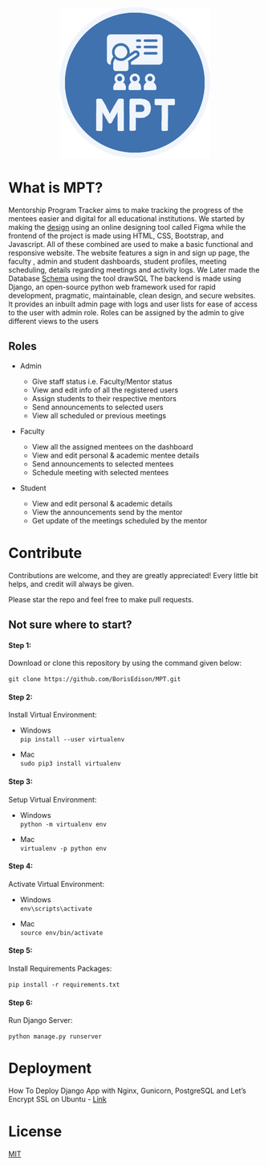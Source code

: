 <p align="center">
  <a href="https://mpt.borisedison.in/">
    <img alt="babel" src="MPT/MPT/static/content/favicon.png" width="300">
  </a>
</p>

# What is MPT?  <a id="what"></a>
Mentorship Program Tracker aims to make tracking the progress of the mentees easier and digital for all educational institutions. We started by making the [design](https://www.figma.com/file/haofGDovUBBTcLC6TTpRqT/mentoring-project-tracking-app?node-id=65%3A91) using an online designing tool called Figma while the frontend of the project is made using HTML, CSS, Bootstrap, and Javascript. All of these combined are used to make a basic functional and responsive website. The website features a sign in and sign up page, the faculty , admin and student dashboards, student profiles, meeting scheduling, details regarding meetings and activity logs. We Later made the Database [Schema](https://drawsql.app/teams/student-599/diagrams/mpt-db-schema) using the tool drawSQL The backend is made using Django, an open-source python web framework used for rapid development, pragmatic, maintainable, clean design, and secure websites. It provides an inbuilt admin page with logs and user lists for ease of access to the user with admin role. Roles can be assigned by the admin to give different views to the users

## Roles
- Admin

    - Give staff status i.e. Faculty/Mentor status
    - View and edit info of all the registered users
    - Assign students to their respective mentors
    - Send announcements to selected users
    - View all scheduled or previous meetings


- Faculty
    - View all the assigned mentees on the dashboard
    - View and edit personal & academic mentee details
    - Send announcements to selected mentees
    - Schedule meeting with selected mentees

- Student
    - View and edit personal & academic details
    - View the announcements send by the mentor
    - Get update of the meetings scheduled by the mentor

# Contribute  <a id="contribute"></a>
Contributions are welcome, and they are greatly appreciated! Every little bit helps, and credit will always be given.

Please star the repo and feel free to make pull requests.

## Not sure where to start?  <a id="wheretostart"></a>

#### Step 1:

Download or clone this repository by using the command given below:

`
git clone https://github.com/BorisEdison/MPT.git
`

#### Step 2:

Install Virtual Environment:

- Windows <br>
`pip install --user virtualenv`

- Mac <br>
`sudo pip3 install virtualenv`

#### Step 3:
Setup Virtual Environment:

- Windows <br>
`python -m virtualenv env`

- Mac <br>
`virtualenv -p python env`

#### Step 4:
Activate Virtual Environment:

- Windows <br>
`env\scripts\activate`

- Mac <br>
`source env/bin/activate`

#### Step 5:

Install Requirements Packages:

`pip install -r requirements.txt`

#### Step 6:

Run Django Server:

`python manage.py runserver`

# Deployment  <a id="deployement"></a>
How To Deploy Django App with Nginx, Gunicorn, PostgreSQL and Let’s Encrypt SSL on Ubuntu - [Link](https://www.digitalocean.com/community/tutorials/how-to-set-up-django-with-postgres-nginx-and-gunicorn-on-ubuntu-16-04)

# License  <a id="license"></a>

[MIT](https://github.com/BorisEdison/MPT/blob/main/LICENSE.txt)
